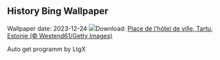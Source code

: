 ## History Bing Wallpaper
Wallpaper date: 2023-12-24
![](https://www.bing.com/th?id=OHR.EstoniaXmasEve_FR-FR4500138277_UHD.jpg&w=1000)Download: [Place de l'hôtel de ville, Tartu, Estonie (© Westend61/Getty Images)](https://www.bing.com/th?id=OHR.EstoniaXmasEve_FR-FR4500138277_UHD.jpg)

Auto get programm by LtgX

